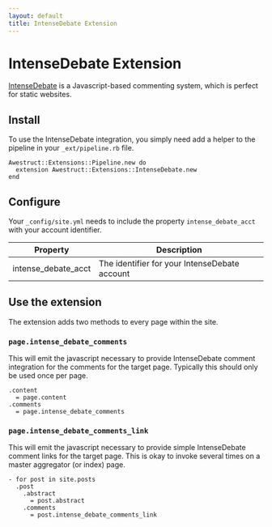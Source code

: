 ```yaml
---
layout: default
title: IntenseDebate Extension
---
```


# IntenseDebate Extension

[IntenseDebate](http://intensedebate.com/) is a Javascript-based commenting system,
which is perfect for static websites.

## Install

To use the IntenseDebate integration, you simply need add a helper to the
pipeline in your `_ext/pipeline.rb` file.  


    Awestruct::Extensions::Pipeline.new do
      extension Awestruct::Extensions::IntenseDebate.new
    end

## Configure

Your `_config/site.yml` needs to include the property `intense_debate_acct`
with your account identifier.

Property | Description |
---------|----------------------------------------------------------|
intense_debate_acct | The identifier for your IntenseDebate account 

## Use the extension

The extension adds two methods to every page within the site.

### `page.intense_debate_comments`

This will emit the javascript necessary to provide IntenseDebate comment
integration for the comments for the target page.  Typically this
should only be used once per page.

    .content
      = page.content
    .comments
      = page.intense_debate_comments 

### `page.intense_debate_comments_link`

This will emit the javascript necessary to provide simple IntenseDebate
comment links for the target page.  This is okay to invoke several
times on a master aggregator (or index) page.


    - for post in site.posts
      .post
        .abstract
          = post.abstract
        .comments
          = post.intense_debate_comments_link
